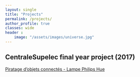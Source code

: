 ```yaml
---
layout: single
title: "Projects"
permalink: /projects/
author_profile: true
classes: wide
header :
    image: "/assets/images/universe.jpg"
---
```


## CentraleSupelec final year project (2017)

[Piratage d’objets connectés - Lampe Philips Hue](/assets/files/Rapport_Projet_IoT.pdf)
